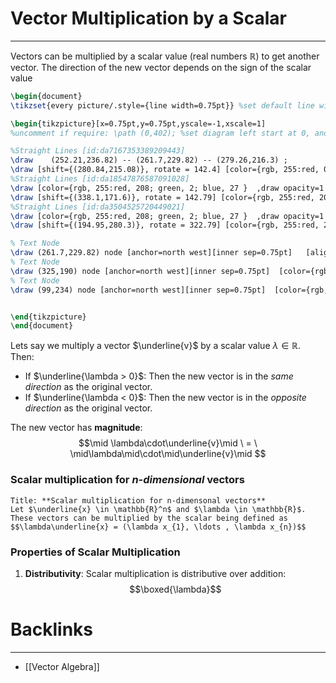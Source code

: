 # Vector Multiplication by a Scalar
---
Vectors can be multiplied by a scalar value (real numbers $\mathbb{R}$) to get another vector. The direction of the new vector depends on the sign of the scalar value


```tikz
\begin{document}
\tikzset{every picture/.style={line width=0.75pt}} %set default line width to 0.75pt        

\begin{tikzpicture}[x=0.75pt,y=0.75pt,yscale=-1,xscale=1]
%uncomment if require: \path (0,402); %set diagram left start at 0, and has height of 402

%Straight Lines [id:da7167353389209443] 
\draw    (252.21,236.82) -- (261.7,229.82) -- (279.26,216.3) ;
\draw [shift={(280.84,215.08)}, rotate = 142.4] [color={rgb, 255:red, 0; green, 0; blue, 0 }  ][line width=0.75]    (10.93,-3.29) .. controls (6.95,-1.4) and (3.31,-0.3) .. (0,0) .. controls (3.31,0.3) and (6.95,1.4) .. (10.93,3.29)   ;
%Straight Lines [id:da18547876587091028] 
\draw [color={rgb, 255:red, 208; green, 2; blue, 27 }  ,draw opacity=1 ]   (280.84,215.08) -- (336.51,172.81) ;
\draw [shift={(338.1,171.6)}, rotate = 142.79] [color={rgb, 255:red, 208; green, 2; blue, 27 }  ,draw opacity=1 ][line width=0.75]    (10.93,-3.29) .. controls (6.95,-1.4) and (3.31,-0.3) .. (0,0) .. controls (3.31,0.3) and (6.95,1.4) .. (10.93,3.29)   ;
%Straight Lines [id:da3504525720449021] 
\draw [color={rgb, 255:red, 208; green, 2; blue, 27 }  ,draw opacity=1 ]   (252.21,236.82) -- (196.54,279.09) ;
\draw [shift={(194.95,280.3)}, rotate = 322.79] [color={rgb, 255:red, 208; green, 2; blue, 27 }  ,draw opacity=1 ][line width=0.75]    (10.93,-3.29) .. controls (6.95,-1.4) and (3.31,-0.3) .. (0,0) .. controls (3.31,0.3) and (6.95,1.4) .. (10.93,3.29)   ;

% Text Node
\draw (261.7,229.82) node [anchor=north west][inner sep=0.75pt]   [align=left] {$\displaystyle \underline{v}$};
% Text Node
\draw (325,190) node [anchor=north west][inner sep=0.75pt]  [color={rgb, 255:red, 208; green, 2; blue, 27 }  ,opacity=1 ] [align=left] {$\displaystyle \lambda \underline{v}$ when $\displaystyle \lambda  >0$};
% Text Node
\draw (99,234) node [anchor=north west][inner sep=0.75pt]  [color={rgb, 255:red, 208; green, 2; blue, 27 }  ,opacity=1 ] [align=left] {$\displaystyle \lambda \underline{v}$ when $\displaystyle \lambda < 0$};


\end{tikzpicture}
\end{document}
```
Lets say we multiply a vector $\underline{v}$ by a scalar value $\lambda \in \mathbb{R}$. Then:

- If $\underline{\lambda > 0}$: Then the new vector is in the *same direction* as the original vector.
-  If $\underline{\lambda < 0}$: Then the new vector is in the *opposite direction* as the original vector.

The new vector has **magnitude**:
$$\mid \lambda\cdot\underline{v}\mid \ = \ \mid\lambda\mid\cdot\mid\underline{v}\mid $$

### Scalar multiplication for *n-dimensional* vectors

```ad-Definition
Title: **Scalar multiplication for n-dimensonal vectors**
Let $\underline{x} \in \mathbb{R}^n$ and $\lambda \in \mathbb{R}$. These vectors can be multiplied by the scalar being defined as
$$\lambda\underline{x} = (\lambda x_{1}, \ldots , \lambda x_{n})$$
```

### Properties of Scalar Multiplication

1. **Distributivity**: Scalar multiplication is distributive over addition:
$$\boxed{\lambda}$$
# Backlinks
---
- [[Vector Algebra]]

